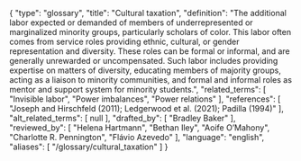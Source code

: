 {
    "type": "glossary",
    "title": "Cultural taxation",
    "definition": "The additional labor expected or demanded of members of underrepresented or marginalized minority groups, particularly scholars of color. This labor often comes from service roles providing ethnic, cultural, or gender representation and diversity. These roles can be formal or informal, and are generally unrewarded or uncompensated. Such labor includes providing expertise on matters of diversity, educating members of majority groups, acting as a liaison to minority communities, and formal and informal roles as mentor and support system for minority students.",
    "related_terms": [
        "Invisible labor",
        "Power imbalances",
        "Power relations"
    ],
    "references": [
        "Joseph and Hirschfeld (2011); Ledgerwood et al. (2021); Padilla (1994)"
    ],
    "alt_related_terms": [
        null
    ],
    "drafted_by": [
        "Bradley Baker"
    ],
    "reviewed_by": [
        "Helena Hartmann",
        "Bethan Iley",
        "Aoife O’Mahony",
        "Charlotte R. Pennington",
        "Flávio Azevedo"
    ],
    "language": "english",
    "aliases": [
        "/glossary/cultural_taxation"
    ]
}